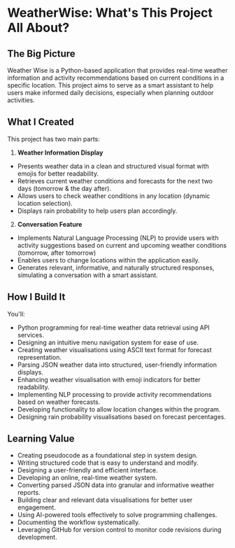 # WeatherWise: What's This Project All About?

## The Big Picture

Weather Wise is a Python-based application that provides real-time weather information and activity recommendations based on current conditions in a specific location. This project aims to serve as a smart assistant to help users make informed daily decisions, especially when planning outdoor activities.

## What I Created

This project has two main parts:

1. **Weather Information Display**
- Presents weather data in a clean and structured visual format with emojis for better readability.
- Retrieves current weather conditions and forecasts for the next two days (tomorrow & the day after).
- Allows users to check weather conditions in any location (dynamic location selection).
- Displays rain probability to help users plan accordingly.
      
2. **Conversation Feature**
- Implements Natural Language Processing (NLP) to provide users with activity suggestions based on current and upcoming weather conditions (tomorrow, after tomorrow)
- Enables users to change locations within the application easily.
- Generates relevant, informative, and naturally structured responses, simulating a conversation with a smart assistant.

## How I Build It

You'll:
- Python programming for real-time weather data retrieval using API services.
- Designing an intuitive menu navigation system for ease of use.
- Creating weather visualisations using ASCII text format for forecast representation.
- Parsing JSON weather data into structured, user-friendly information displays.
- Enhancing weather visualisation with emoji indicators for better readability.
- Implementing NLP processing to provide activity recommendations based on weather forecasts.
- Developing functionality to allow location changes within the program.
- Designing rain probability visualisations based on forecast percentages.

## Learning Value

- Creating pseudocode as a foundational step in system design.
- Writing structured code that is easy to understand and modify.
- Designing a user-friendly and efficient interface.
- Developing an online, real-time weather system.
- Converting parsed JSON data into granular and informative weather reports.
- Building clear and relevant data visualisations for better user engagement.
- Using AI-powered tools effectively to solve programming challenges.
- Documenting the workflow systematically.
- Leveraging GitHub for version control to monitor code revisions during development.
